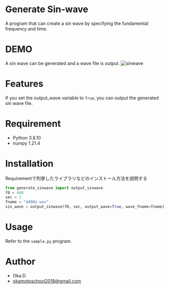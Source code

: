 


# Generate Sin-wave
 
A program that can create a sin wave by specifying the fundamental frequency and time.
 
# DEMO

A sin wave can be generated and a wave file is output.
![sinwave](https://user-images.githubusercontent.com/49944765/173215222-c4968e7a-4955-4ca4-96ec-77af40f3aeff.png)
 
# Features

If you set the output_wave variable to `True`, you can output the generated sin wave file.
 
# Requirement
 
* Python 3.8.10
* numpy 1.21.4
 
# Installation
 
Requirementで列挙したライブラリなどのインストール方法を説明する
 
```python
from generate_sinwave import output_sinwave
f0 = 440
sec = 1
fname = "440Hz.wav"
sin_wave = output_sinwave(f0, sec, output_wave=True, wave_fname=fname)
```
 
# Usage
 
Refer to the `sample.py` program.
 
# Author
 
* Oka.D.
* okamotoschool2018@gmail.com